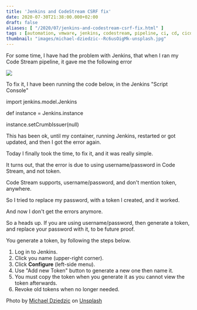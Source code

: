 ```yaml
---
title: 'Jenkins and CodeStream CSRF fix'
date: 2020-07-30T21:38:00.000+02:00
draft: false
aliases: [ "/2020/07/jenkins-and-codestream-csrf-fix.html" ]
tags : [automation, vmware, jenkins, codestream, pipeline, ci, cd, cicd]
thumbnail: "images/michael-dziedzic--Rc6usOigMk-unsplash.jpg"
---
```

For some time, I have had the problem with Jenkins, that when I ran my Code Stream pipeline, it gave me the following error 

[![](https://1.bp.blogspot.com/-BRpc30hcMVE/XyMfwKhdNOI/AAAAAAACP3c/Iq-QLTGWSSA1jgaZLJBO294lPOSv7It4ACLcBGAsYHQ/w400-h130/Sk%25C3%25A6rmbillede%2B2020-07-30%2Bkl.%2B21.29.45.png)](https://1.bp.blogspot.com/-BRpc30hcMVE/XyMfwKhdNOI/AAAAAAACP3c/Iq-QLTGWSSA1jgaZLJBO294lPOSv7It4ACLcBGAsYHQ/s930/Sk%25C3%25A6rmbillede%2B2020-07-30%2Bkl.%2B21.29.45.png)

To fix it, I have been running the code below, in the Jenkins "Script Console" 

  

import jenkins.model.Jenkins

def instance = Jenkins.instance

instance.setCrumbIssuer(null)

  

This has been ok, until my container, running Jenkins, restarted or got updated, and then I got the error again.

  

Today I finally took the time, to fix it, and it was really simple.

  

It turns out, that the error is due to using username/password in Code Stream, and not token.

  

Code Stream supports, username/password, and don't mention token, anywhere.

So I tried to replace my password, with a token I created, and it worked.

  

And now I don't get the errors anymore.

  

So a heads up. If you are using username/password, then generate a token, and replace your password with it, to be future proof.

  

You generate a token, by following the steps below.

  

1.  Log in to Jenkins.
2.  Click you name (upper-right corner).
3.  Click **Configure** (left-side menu).
4.  Use "Add new Token" button to generate a new one then name it.
5.  You must copy the token when you generate it as you cannot view the token afterwards.
6.  Revoke old tokens when no longer needed.

<span>Photo by <a href="https://unsplash.com/@lazycreekimages?utm_source=unsplash&amp;utm_medium=referral&amp;utm_content=creditCopyText">Michael Dziedzic</a> on <a href="https://unsplash.com/s/photos/fix?utm_source=unsplash&amp;utm_medium=referral&amp;utm_content=creditCopyText">Unsplash</a></span>